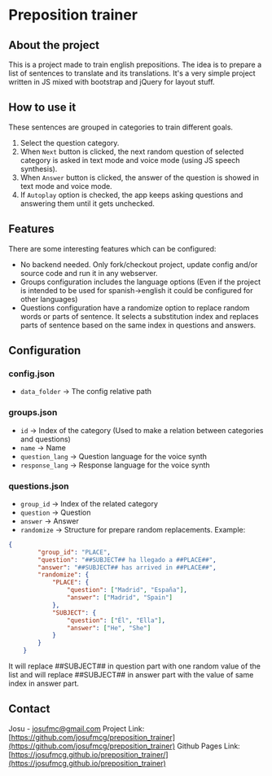 # Preposition trainer

## About the project

This is a project made to train english prepositions. The idea is to prepare a list of sentences to translate and its translations. It's a very simple project written in JS mixed with bootstrap and jQuery for layout stuff.

## How to use it

These sentences are grouped in categories to train different goals.

1. Select the question category.
2. When `Next` button is clicked, the next random question of selected category is asked in text mode and voice mode (using JS speech synthesis).
3. When `Answer` button is clicked, the answer of the question is showed in text mode and voice mode.
4. If `Autoplay` option is checked, the app keeps asking questions and answering them until it gets unchecked.

## Features

There are some interesting features which can be configured:

* No backend needed. Only fork/checkout project, update config and/or source code and run it in any webserver.
* Groups configuration includes the language options (Even if the project is intended to be used for spanish->english it could be configured for other languages)
* Questions configuration have a randomize option to replace random words or parts of sentence. It selects a substitution index and replaces parts of sentence based on the same index in questions and answers.

## Configuration

### config.json

* `data_folder` -> The config relative path

### groups.json

* `id` -> Index of the category (Used to make a relation between categories and questions)
* `name` -> Name
* `question_lang` -> Question language for the voice synth
* `response_lang` -> Response language for the voice synth

### questions.json

* `group_id` -> Index of the related category
* `question` -> Question
* `answer` -> Answer
* `randomize` -> Structure for prepare random replacements. Example:

```json
{
        "group_id": "PLACE",
        "question": "##SUBJECT## ha llegado a ##PLACE##",
        "answer": "##SUBJECT## has arrived in ##PLACE##",
        "randomize": {
            "PLACE": {
                "question": ["Madrid", "España"],
                "answer": ["Madrid", "Spain"]
            },
            "SUBJECT": {
                "question": ["Él", "Ella"],
                "answer": ["He", "She"]
            }
        } 
    }
```

It will replace ##SUBJECT## in question part with one random value of the list and will replace ##SUBJECT## in answer part with the value of same index in answer part.

## Contact

Josu - josufmc@gmail.com
Project Link: [https://github.com/josufmcg/preposition_trainer](https://github.com/josufmcg/preposition_trainer)
Github Pages Link: [https://josufmcg.github.io/preposition_trainer/](https://josufmcg.github.io/preposition_trainer)